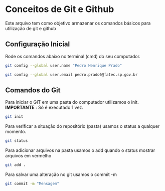# Conceitos de Git e Github
Este arquivo tem como objetivo armazenar os comandos básicos
para utilização de git e github

## Configuração Inicial
Rode os comandos abaixo no terminal (cmd) do seu computador.
```bash
git config --global user.name "Pedro Henrique Prado"

git config --global user.email pedro.prado6@fatec.sp.gov.br
```

## Comandos do Git
Para iniciar o GIT em uma pasta do computador utilizamos o init.
**IMPORTANTE** : Só é executado 1 vez.
```bash
git init
```

Para verificar a situação do repositório (pasta)
usamos o status a qualquer momento.
```bash
git status
```

Para adicionar arquivos na pasta 
usamos o add quando o status mostrar arquivos em vermelho 
```bash
git add .
```

Para salvar uma alteração no git
usamos o commit -m
```bash
git commit -m "Mensagem"
```
